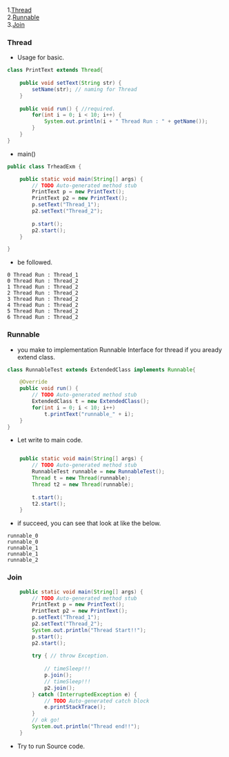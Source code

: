 1.[Thread](#thread)<br>
2.[Runnable](#runnable)<br>
3.[Join](#join)

### Thread

* Usage for basic.
```java
class PrintText extends Thread{
	
	public void setText(String str) {
		setName(str); // naming for Thread
	}
	
	public void run() { //required.
		for(int i = 0; i < 10; i++) {
			System.out.println(i + " Thread Run : " + getName());
		}
	}
}
```

* main()
```java
public class TrheadExm {

	public static void main(String[] args) {
		// TODO Auto-generated method stub
		PrintText p = new PrintText();
		PrintText p2 = new PrintText();
		p.setText("Thread_1");
		p2.setText("Thread_2");
		
		p.start();
		p2.start();
	}

}
```

* be followed.
```shell
0 Thread Run : Thread_1
0 Thread Run : Thread_2
1 Thread Run : Thread_2
2 Thread Run : Thread_2
3 Thread Run : Thread_2
4 Thread Run : Thread_2
5 Thread Run : Thread_2
6 Thread Run : Thread_2
```


### Runnable

* you make to implementation Runnable Interface for thread if you aready extend class.
```java
class RunnableTest extends ExtendedClass implements Runnable{

	@Override
	public void run() {
		// TODO Auto-generated method stub
		ExtendedClass t = new ExtendedClass();
		for(int i = 0; i < 10; i++)
			t.printText("runnable_" + i);
	}
}
```

* Let write to main code.
```java

	public static void main(String[] args) {
		// TODO Auto-generated method stub
		RunnableTest runnable = new RunnableTest();
		Thread t = new Thread(runnable);
		Thread t2 = new Thread(runnable);
		
		t.start();
		t2.start();
	}

```
* if succeed, you can see that look at like the below.
```shell
runnable_0
runnable_0
runnable_1
runnable_1
runnable_2
```

### Join
```java
	public static void main(String[] args) {
		// TODO Auto-generated method stub
		PrintText p = new PrintText();
		PrintText p2 = new PrintText();
		p.setText("Thread_1");
		p2.setText("Thread_2");
		System.out.println("Thread Start!!");
		p.start();
		p2.start();
		
		try { // throw Exception.
			
			// timeSleep!!!
			p.join();
			// timeSleep!!!
			p2.join();
		} catch (InterruptedException e) {
			// TODO Auto-generated catch block
			e.printStackTrace();
		}
		// ok go!
		System.out.println("Thread end!!");
	}
```
* Try to run Source code.
